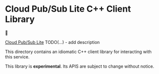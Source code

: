 # Cloud Pub/Sub Lite C++ Client Library

:construction:

[Cloud Pub/Sub Lite](https://cloud.google.com/pubsublite/) TODO(...) - add description

This directory contains an idiomatic C++ client library for interacting with
this service.

This library is **experimental**. Its APIS are subject to change without notice.
